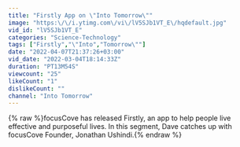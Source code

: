 ```yaml
---
title: "Firstly App on \"Into Tomorrow\""
image: "https:\/\/i.ytimg.com\/vi\/lV5SJb1VT_E\/hqdefault.jpg"
vid_id: "lV5SJb1VT_E"
categories: "Science-Technology"
tags: ["Firstly","\"Into","Tomorrow\""]
date: "2022-04-07T21:37:26+03:00"
vid_date: "2022-03-04T18:14:33Z"
duration: "PT13M54S"
viewcount: "25"
likeCount: "1"
dislikeCount: ""
channel: "Into Tomorrow"
---
```

{% raw %}focusCove has released Firstly, an app to help people live effective and purposeful lives. In this segment, Dave catches up with focusCove Founder, Jonathan Ushindi.{% endraw %}
